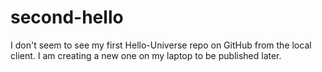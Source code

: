 # second-hello

I don't seem to see my first Hello-Universe repo on GitHub from the local client. I am creating a new one on my laptop to be published later. 
